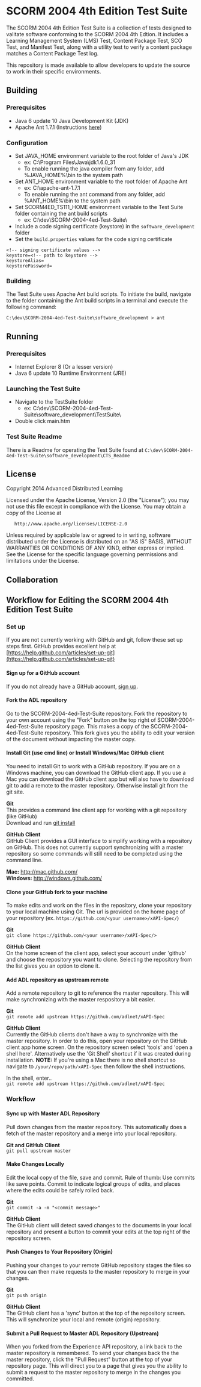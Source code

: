 SCORM 2004 4th Edition Test Suite
=================================
The SCORM 2004 4th Edition Test Suite is a collection of tests designed to 
valitate software conforming to the SCORM 2004 4th Edtion. It includes a 
Learning Management System (LMS) Test, Content Package Test, SCO Test, and 
Manifest Test, along with a utility test to verify a content package matches 
a Content Package Test log.  

This repository is made available to allow developers to update the source 
to work in their specific environments.

## Building
### Prerequisites  
- Java 6 update 10 Java Development Kit (JDK)  
- Apache Ant 1.7.1  (Instructions [here](http://ant.apache.org/manual/install.html))

### Configuration
- Set JAVA_HOME environment variable to the root folder of Java's JDK  
	- ex: C:\Program Files\Java\jdk1.6.0_31  
	- To enable running the java compiler from any folder, add %JAVA_HOME%\bin to the system path  
- Set ANT_HOME environment variable to the root folder of Apache Ant  
	- ex: C:\apache-ant-1.7.1 
	- To enable running the ant command from any folder, add %ANT_HOME%\bin to the system path	
- Set SCORM4ED_TS111_HOME environment variable to the Test Suite folder containing the ant build scripts  
	- ex: C:\dev\SCORM-2004-4ed-Test-Suite\  
- Include a code signing certificate (keystore) in the `software_development` folder  
- Set the `build.properties` values for the code signing certificate  
```
<!-- signing certificate values -->
keystore=<!-- path to keystore -->
keystoreAlias=
keystorePassword=
```

### Building
The Test Suite uses Apache Ant build scripts. To initiate the build, navigate to the 
folder containing the Ant build scripts in a terminal and execute the following command:  
```
C:\dev\SCORM-2004-4ed-Test-Suite\software_development > ant
```

## Running
### Prerequisites
- Internet Explorer 8 (Or a lesser version)  
- Java 6 update 10 Runtime Environment (JRE)  

### Launching the Test Suite
- Navigate to the TestSuite folder 
	- ex: C:\dev\SCORM-2004-4ed-Test-Suite\software_development\TestSuite\  
- Double click main.htm  

### Test Suite Readme
There is a Readme for operating the Test Suite found at `C:\dev\SCORM-2004-4ed-Test-Suite\software_development\CTS_Readme`  
  
  
## License
   Copyright 2014 Advanced Distributed Learning

   Licensed under the Apache License, Version 2.0 (the "License");
   you may not use this file except in compliance with the License.
   You may obtain a copy of the License at

       http://www.apache.org/licenses/LICENSE-2.0

   Unless required by applicable law or agreed to in writing, software
   distributed under the License is distributed on an "AS IS" BASIS,
   WITHOUT WARRANTIES OR CONDITIONS OF ANY KIND, either express or implied.
   See the License for the specific language governing permissions and
   limitations under the License.
 
## Collaboration
## Workflow for Editing the SCORM 2004 4th Edition Test Suite

### Set up
If you are not currently working with GitHub and git, follow these set up steps 
first. GitHub provides excellent help at [https://help.github.com/articles/set-up-git](https://help.github.com/articles/set-up-git)

#### Sign up for a GitHub account
If you do not already have a GitHub account, [sign up](https://github.com/signup/free).


#### Fork the ADL repository
Go to the SCORM-2004-4ed-Test-Suite repository. Fork the repository to your own account using 
the "Fork" button on the top right of SCORM-2004-4ed-Test-Suite repository page. This makes a 
copy of the SCORM-2004-4ed-Test-Suite repository. This fork gives you the ability to edit your 
version of the document without impacting the master copy.


#### Install Git (use cmd line) or Install Windows/Mac GitHub client
You need to install Git to work with a GitHub repository. If you are on a Windows machine, you can download the GitHub client app. If you use a Mac you can download the GitHub client app but will also have to download git to add a remote to the master repository. Otherwise install git from the 
git site.

__Git__  
This provides a command line client app for working with a git repository (like 
GitHub)  
Download and run [git install](http://git-scm.com/downloads)

__GitHub Client__  
GitHub Client provides a GUI interface to simplify working with a repository on 
GitHub. This does not currently support synchronizing with a master repository so 
some commands will still need to be completed using the command line.

__Mac:__ http://mac.github.com/  
__Windows:__ http://windows.github.com/


#### Clone your GitHub fork to your machine
To make edits and work on the files in the repository, clone your repository to 
your local machine using Git. The url is provided on the home page of your 
repository (ex. ```https://github.com/<your username>/xAPI-Spec/```)  

__Git__  
```git clone https://github.com/<your username>/xAPI-Spec/>```  

__GitHub Client__  
On the home screen of the client app, select your account under 'github' and 
choose the repository you want to clone. Selecting the repository from the list 
gives you an option to clone it. 

#### Add ADL repository as upstream remote
Add a remote repository to git to reference the master repository. This will make 
synchronizing with the master respository a bit easier.  

__Git__  
```git remote add upstream https://github.com/adlnet/xAPI-Spec```  

__GitHub Client__  
Currently the GitHub clients don't have a way to synchronize with the master 
repository. In order to do this, open your repository on the GitHub client 
app home screen. On the repository screen select 'tools' and 'open a shell 
here'. Alternatively use the 'Git Shell' shortcut if it was created during 
installation. **NOTE:** If you're using a Mac there is no shell shortcut so navigate to ```/your/repo/path/xAPI-Spec``` then follow the shell instructions.
  
In the shell, enter..  
```git remote add upstream https://github.com/adlnet/xAPI-Spec```  


### Workflow

#### Sync up with Master ADL Repository
Pull down changes from the master repository. This automatically does a 
fetch of the master repository and a merge into your local repository.  

__Git and GitHub Client__  
```git pull upstream master```

#### Make Changes Locally
Edit the local copy of the file, save and commit. Rule of thumb: Use commits 
like save points. Commit to indicate logical groups of edits, and places 
where the edits could be safely rolled back.  

__Git__  
```git commit -a -m "<commit message>"```  

__GitHub Client__  
The GitHub client will detect saved changes to the documents in your 
local repository and present a button to commit your edits at the top 
right of the repository screen.  

#### Push Changes to Your Repository (Origin)
Pushing your changes to your remote GitHub repository stages the files 
so that you can then make requests to the master repository to merge in 
your changes.

__Git__  
```git push origin```

__GitHub Client__  
The GitHub client has a 'sync' button at the top of the repository screen. 
This will synchronize your local and remote (origin) repository.  

#### Submit a Pull Request to Master ADL Repository (Upstream)
When you forked from the Experience API repository, a link back to the master 
repository is remembered. To send your changes back the the master repository, 
click the "Pull Request" button at the top of your repository page. This will 
direct you to a page that gives you the ability to submit a request to the 
master repository to merge in the changes you committed.



